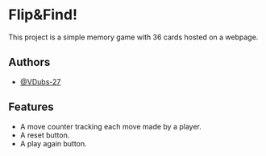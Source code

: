 # Flip&Find!

This project is a simple memory game with 36 cards hosted on a webpage.


## Authors

- [@VDubs-27](https://www.github.com/VDubs-27)


## Features

- A move counter tracking each move made by a player.
- A reset button.
- A play again button.
